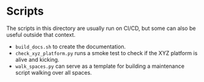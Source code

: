 # Scripts

The scripts in this directory are usually run on CI/CD, but some can also be useful
outside that context.

- `build_docs.sh` to create the documentation.
- `check_xyz_platform.py` runs a smoke test to check if the XYZ platform is alive and kicking.
- `walk_spaces.py` can serve as a template for building a maintenance script walking over all spaces.

